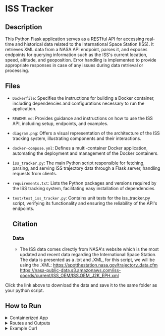 # ISS Tracker

## Description
This Python Flask application serves as a RESTful API for accessing real-time and historical data related to the International Space Station (ISS). It retrieves XML data from a NASA API endpoint, parses it, and exposes endpoints for querying information such as the ISS's current location, speed, altitude, and geoposition. Error handling is implemented to provide appropriate responses in case of any issues during data retrieval or processing.

## Files 
- `Dockerfile`: Specifies the instructions for building a Docker container, including dependencies and configurations necessary to run the application.
- `README.md`: Provides guidance and instructions on how to use the ISS API, including setup, endpoints, and examples.
- `diagram.png`: Offers a visual representation of the architecture of the ISS tracking system, illustrating components and their interactions.
- `docker-compose.yml`: Defines a multi-container Docker application, automating the deployment and management of the Docker containers.
- `iss_tracker.py`: The main Python script responsible for fetching, parsing, and serving ISS trajectory data through a Flask server, handling requests from clients.
- `requirements.txt`: Lists the Python packages and versions required by the ISS tracking system, facilitating easy installation of dependencies.
- `test/test_iss_tracker.py`: Contains unit tests for the iss_tracker.py script, verifying its functionality and ensuring the reliability of the API's endpoints.

  ## Citation

  ### Data
  - The ISS data comes directly from NASA's website which is the most updated and recent data regarding the International Space Station. The data is presented as a .txt and .XML, for this script, we will be using the .XML:
[     https://spotthestation.nasa.gov/trajectory_data.cfm 
](https://nasa-public-data.s3.amazonaws.com/iss-coords/current/ISS_OEM/ISS.OEM_J2K_EPH.xml)https://nasa-public-data.s3.amazonaws.com/iss-coords/current/ISS_OEM/ISS.OEM_J2K_EPH.xml

Click the link above to download the data and save it to the same folder as your python script.

## How to Run

<details>
<summary>Containerized App</summary>
- To begin, head over to the directory that contains both the Dockerfile and the docker-compose.yml files.
- Build the Docker image using the command:
  
  `docker build -t username/flask-app:1.0 .`

  Replace username and flask-app with your own respective information.

- Then run the following Docker command which will start the container and run the Flask app inside of it.
     
  `docker-compose up`
</details>

<details>
<summary>Routes and Outputs</summary>

### Once your Flask app is running properly, you can curl several endpoints using the command:


`curl 127.0.0.1:5000/comment`
 - **Output:** This endpoint is a 'GET' method that will return the 'comment' dictionary associated with the ISS .XML file.

`curl 127.0.0.1:5000/header` 
- **Output:** This endpoint is a 'GET' method that will return the 'header' dictionary associated with the ISS .XML file.

`curl 127.0.0.1:5000/metadata` 
- **Output:** This endpoint is a 'GET' method that will return the 'metadata' dictionary associated with the ISS .XML file.

`curl 127.0.0.1:5000/epochs` 
- **Output:** This endpoint is a 'GET' method that will return the entire data set of epochs associated with the ISS in the .XML file.

`curl 127.0.0.1:5000/epochs/epochs?limit=int&offset=int` 
- **Output:** This endpoint is a 'GET' method that includes query parameters limit and offset are included in the request with their respective integer values. This endpoint is designed to retrieve a list of ISS state vectors with optional pagination using the limit and offset parameters.
- **limit**: The number of epoch records to return.
- **offset**: The starting position in the data set.

`curl 127.0.0.1:5000/epochs/<epoch>`
- **Output:** This endpoint is a 'GET' method that will return the state vectors for a specific epoch from the data set.
- The epoch should be an exact epoch from the data, such as `curl 127.0.0.1:5000/epochs/2024-075T13:56:00.000Z`

`curl 127.0.0.1:5000/epochs/<epoch>/speed`
- **Output:** This endpoint is a 'GET' method that will return the instantaneous speed for a specific epoch from the data set.
- The epoch should be an exact epoch from the data, such as `curl 127.0.0.1:5000/epochs/2024-075T13:56:00.000Z/speed`

`curl 127.0.0.1:5000/epochs/<epoch>/location`
- **Output:** This endpoint is a 'GET' method that will return the location data (latitude, longitude, altitude, and geoposition) for a specific epoch from the data set.
- The epoch should be an exact epoch from the data, such as `curl 127.0.0.1:5000/epochs/2024-075T13:56:00.000Z/location`

`curl 127.0.0.1:5000/now`
- **Output:** This endpoint is a 'GET' method that will return instantaneous speed, latitude, longitude, altitude, and geoposition for the epoch that is nearest in time to when the program is run.

</details>

<details>
<summary>Example Curl</summary>
  
`curl 127.0.0.1:5000/comment`

```
["Units are in kg and m^2",
"MASS=459154.20",
"DRAG_AREA=1487.80",
"DRAG_COEFF=2.00",
"SOLAR_RAD_AREA=0.00",
"SOLAR_RAD_COEFF=0.00",
"Orbits start at the ascending node epoch",
"ISS first asc. node: EPOCH = 2024-03-15T13:05:34.170 $ ORBIT = 402 $ LAN(DEG) = 49.49781",
"ISS last asc. node : EPOCH = 2024-03-30T10:42:10.141 $ ORBIT = 633 $ LAN(DEG) = -3.07552",
"Begin sequence of events","TRAJECTORY EVENT SUMMARY:",null,
"|       EVENT        |       TIG        | ORB |   DV    |   HA    |   HP  |",
"|                    |       GMT        |     |   M/S   |   KM    |   KM    |",
"|                    |                  |     |  (F/S)  |  (NM)   |  (NM)   |",
"=============================================================================",
"71S Launch            081:13:21:19.000             0.0     425.0     412.5",
"(0.0)   (229.5)   (222.8)",null,"71S Docking           081:16:39:42.000             0.0     425.0     412.5",
"(0.0)   (229.5)   (222.7)",
null,"SpX-30 Launch         081:20:55:09.000             0.0     425.0     412.6","(0.0)   (229.5)   (222.8)",
null,"SpX-30 Docking        083:11:30:00.000             0.0     425.3     412.0","(0.0)   (229.6)   (222.4)",
null,"============================================================================="
,"End sequence of events"]
```

`curl 127.0.0.1:5000/header`

```
{"CREATION_DATE":"2024-075T20:59:30.931Z",
"ORIGINATOR":"JSC"}
```

`curl 127.0.0.1:5000/metadata`

```
{
  "CENTER_NAME":"EARTH",
  "OBJECT_ID":"1998-067-A",
  "OBJECT_NAME":"ISS",
  "REF_FRAME":"EME2000",
  "START_TIME":"2024-075T12:00:00.000Z",
  "STOP_TIME":"2024-090T12:00:00.000Z",
  "TIME_SYSTEM":"UTC"
}
```

`curl 127.0.0.1:5000/epochs`

```
....
{
    "EPOCH": "2024-090T10:50:00.000Z",
    "X": 6211.00796878096,
    "X_DOT": -2.71881392442844,
    "Y": 593.261757779672,
    "Y_DOT": 4.94514472792443,
    "Z": 2679.1792595489,
    "Z_DOT": 5.19004672600028
  },
  {
    "EPOCH": "2024-090T10:54:00.000Z",
    "X": 5340.04172598131,
    "X_DOT": -4.49467498035985,
    "Y": 1744.01482432719,
    "Y_DOT": 4.58581135053425,
    "Z": 3811.63886071994,
    "Z_DOT": 4.18928581945629
  },
  {
    "EPOCH": "2024-090T10:58:00.000Z",
    "X": 4079.90977424504,
    "X_DOT": -5.94202859515296,
    "Y": 2767.67650101493,
    "Y_DOT": 3.89261089629353,
    "Z": 4665.53989721581,
    "Z_DOT": 2.88305607823398
  }...
```

`curl 127.0.0.1:5000/epochs/2024-090T10:58:00.000Z`

```
  {
    "EPOCH": "2024-090T10:58:00.000Z",
    "X": 4079.90977424504,
    "X_DOT": -5.94202859515296,
    "Y": 2767.67650101493,
    "Y_DOT": 3.89261089629353,
    "Z": 4665.53989721581,
    "Z_DOT": 2.88305607823398
  }
```

`curl 127.0.0.1:5000/epochs/2024-090T10:58:00.000Z/speed`

```
"7.666298700533425"
```

`curl 127.0.0.1:5000/epochs/2024-090T10:58:00.000Z/location`

```
{
  "Altitude":416.6976987197977,
  "EPOCH":"2024-090T10:58:00.000Z",
  "Geoposition":"Location currently unavailable",
  "Latitude":43.42081705210838,
  "Longitude":49.65167711498843
}
```
- If Geopositon shows "Location currently unavailable" this means the epoch  Latitude and Longitude are over a body of water.


`curl 127.0.0.1:5000/epochs/2024-090T10:58:00.000Z/now`

```
{
  "Altitude":428.22771790667775,
  "EPOCH":"2024-078T19:48:00.000Z",
  "Geoposition":"Location currently unavailable",
  "Latitude":-42.81339797977896,
  "Longitude":-120.94411834789345,
  "Speed":"7.654282674187185",
  "X":4975.90962226887,
  "X_DOT":3.22096430613272,
  "Y":-343.072998653738,
  "Y_DOT":6.25756433003512,
  "Z":-4620.84857737651,
  "Z_DOT":3.00937216881748
}
```
- If Geopositon shows "Location currently unavailable" this means the current Latitude and Longitude of the ISS are over a body of water.

  
</details>











